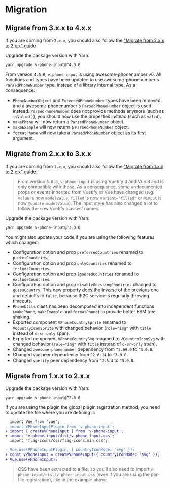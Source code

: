 # Migration

## Migrate from 3.x.x to 4.x.x

If you are coming from `2.x.x`, you should also follow
the ["Migrate from 2.x.x to 3.x.x" guide](#migrate-from-2xx-to-3xx).

Upgrade the package version with Yarn:

```shell
yarn upgrade v-phone-input@^4.0.0
```

From version `4.0.0`, `v-phone-input` is using awesome-phonenumber v6.
All functions and types have been updated to use awesome-phonenumber's
`ParsedPhoneNumber` type, instead of a library internal type. As a consequence:

- `PhoneNumberObject` and `ExtendedPhoneNumber` types have been removed, and
  a awesome-phonenumber's `ParsedPhoneNumber` object is used instead.
  `ParsedPhoneNumber` does not provide methods anymore (such as `isValid()`),
  you should now use the properties instead (such as `valid`).
- `makePhone` will now return a `ParsedPhoneNumber` object.
- `makeExample` will now return a `ParsedPhoneNumber` object.
- `formatPhone` will now take a `ParsedPhoneNumber` object as its first argument.

## Migrate from 2.x.x to 3.x.x

If you are coming from `1.x.x`, you should also follow
the ["Migrate from 1.x.x to 2.x.x" guide](#migrate-from-1xx-to-2xx).

> From version `3.0.0`, `v-phone-input` is using Vuetify 3 and Vue 3 and is only compatible with
> those. As a consequence, some undocumented props or events inherited from Vuetify or Vue have
> changed (e.g. `value` is now `modelValue`, `filled` is now `variant="filled"`
> or `@input` is now `@update:modelValue`). The input style has also changed a lot to follow
> the new Vuetify classes' names.

Upgrade the package version with Yarn:

```shell
yarn upgrade v-phone-input@^3.0.0
```

You might also update your code if you are using the following features which changed:

- Configuration option and prop `preferredCountries` renamed to `preferCountries`.
- Configuration option and prop `onlyCountries` renamed to `includeCountries`.
- Configuration option and prop `ignoredCountries` renamed to `excludeCountries`.
- Configuration option and prop `disableGuessingCountries` changed to `guessCountry`. This new
  property does the inverse of the previous one and defaults to `false`, because IP2C service is
  regularly throwing timeouts.
- `PhoneUtils` class has been decomposed into independent functions (`makePhone`, `makeExample`
  and `formatPhone`) to provide better ESM tree shaking.
- Exported component `VPhoneCountrySprite` renamed to `VCountryIconSprite` with changed
  behavior (`role="img"` with `title` instead of `d-sr-only` span).
- Exported component `VPhoneCountrySvg` renamed to `VCountryIconSvg` with changed
  behavior (`role="img"` with `title` instead of `d-sr-only` span).
- Changed `awesome-phonenumber` dependency from `^2.69.0` to `^3.0.0`.
- Changed `vue` peer dependency from `^2.6.14` to `^3.0.0`.
- Changed `vuetify` peer dependency from `^2.6.4` to `^3.0.0`.

## Migrate from 1.x.x to 2.x.x

Upgrade the package version with Yarn:

```shell
yarn upgrade v-phone-input@^2.0.0
```

If you are using the plugin the global plugin registration method, you need to update the file where
you are defining it:

```diff
  import Vue from 'vue';
- import VPhoneInputPlugin from 'v-phone-input';
+ import { createVPhoneInput } from 'v-phone-input';
+ import 'v-phone-input/dist/v-phone-input.css';
  import 'flag-icons/css/flag-icons.min.css';

- Vue.use(VPhoneInputPlugin, { countryIconMode: 'svg' });
+ const vPhoneInput = createVPhoneInput({ countryIconMode: 'svg' });
+ Vue.use(vPhoneInput);
```

> CSS have been extracted to a file, so you'll also need to
> import `v-phone-input/dist/v-phone-input.css` (even if you are using the per-file registration),
> like in the example above.
